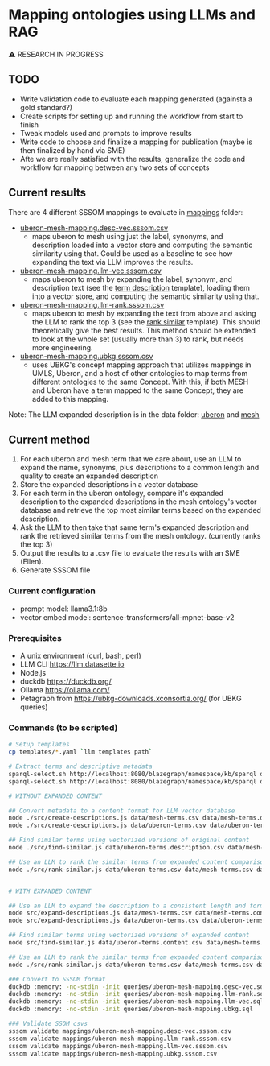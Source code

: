 # Mapping ontologies using LLMs and RAG

:warning: RESEARCH IN PROGRESS

## TODO

* Write validation code to evaluate each mapping generated (againsta a gold standard?)
* Create scripts for setting up and running the workflow from start to finish
* Tweak models used and prompts to improve results
* Write code to choose and finalize a mapping for publication (maybe is then finalized by hand via SME)
* Afte we are really satisfied with the results, generalize the code and workflow for mapping between any two sets of concepts

## Current results

There are 4 different SSSOM mappings to evaluate in [mappings](./mappings/) folder:

* [uberon-mesh-mapping.desc-vec.sssom.csv](./mappings/uberon-mesh-mapping.desc-vec.sssom.csv)
  * maps uberon to mesh using just the label, synonyms, and description loaded into a vector store and computing the semantic similarity using that. Could be used as a baseline to see how expanding the text via LLM improves the results.  
* [uberon-mesh-mapping.llm-vec.sssom.csv](./mappings/uberon-mesh-mapping.llm-vec.sssom.csv)
  * maps uberon to mesh by expanding the label, synonym, and description text (see the [term description](./templates/term-description.yaml) template), loading them into a vector store, and computing the semantic similarity using that.
* [uberon-mesh-mapping.llm-rank.sssom.csv](./mappings/uberon-mesh-mapping.llm-rank.sssom.csv)
  * maps uberon to mesh by expanding the text from above and asking the LLM to rank the top 3 (see the [rank similar](./templates/rank-similar.yaml) template). This should theoretically give the best results. This method should be extended to look at the whole set (usually more than 3) to rank, but needs more engineering.
* [uberon-mesh-mapping.ubkg.sssom.csv](./mappings/uberon-mesh-mapping.ubkg.sssom.csv)
  * uses UBKG's concept mapping approach that utilizes mappings in UMLS, Uberon, and a host of other ontologies to map terms from different ontologies to the same Concept. With this, if both MESH and Uberon have a term mapped to the same Concept, they are added to this mapping.

Note: The LLM expanded description is in the data folder: [uberon](./data/uberon-terms.content.csv) and [mesh](./data/mesh-terms.content.csv)

## Current method

1. For each uberon and mesh term that we care about, use an LLM to expand the name, synonyms, plus descriptions to a common length and quality to create an expanded description
2. Store the expanded descriptions in a vector database 
3. For each term in the uberon ontology, compare it's expanded description to the expanded descriptions in the mesh ontology's vector database and retrieve the top most similar terms based on the expanded description. 
4. Ask the LLM to then take that same term's expanded description and rank the retrieved similar terms from the mesh ontology. (currently ranks the top 3)
5. Output the results to a .csv file to evaluate the results with an SME (Ellen).
6. Generate SSSOM file

### Current configuration

- prompt model: llama3.1:8b
- vector embed model: sentence-transformers/all-mpnet-base-v2

### Prerequisites

- A unix environment (curl, bash, perl)
- LLM CLI <https://llm.datasette.io>
- Node.js
- duckdb <https://duckdb.org/>
- Ollama <https://ollama.com/>
- Petagraph from <https://ubkg-downloads.xconsortia.org/> (for UBKG queries)

### Commands (to be scripted)

```bash
# Setup templates
cp templates/*.yaml `llm templates path`

# Extract terms and descriptive metadata
sparql-select.sh http://localhost:8080/blazegraph/namespace/kb/sparql queries/mesh-terms.rq > data/mesh-terms.csv
sparql-select.sh http://localhost:8080/blazegraph/namespace/kb/sparql queries/uberon-terms.rq > data/uberon-terms.csv

# WITHOUT EXPANDED CONTENT

## Convert metadata to a content format for LLM vector database
node ./src/create-descriptions.js data/mesh-terms.csv data/mesh-terms.description.csv
node ./src/create-descriptions.js data/uberon-terms.csv data/uberon-terms.description.csv

## Find similar terms using vectorized versions of original content
node ./src/find-similar.js data/uberon-terms.description.csv data/mesh-terms.description.csv data/uberon-terms.description.mesh-scores.csv

## Use an LLM to rank the similar terms from expanded content comparison
node ./src/rank-similar.js data/uberon-terms.csv data/mesh-terms.csv data/uberon-terms.description.csv data/mesh-terms.description.csv data/uberon-terms.description.mesh-scores.csv data/uberon-terms.description.mesh-ranked-scores.csv


# WITH EXPANDED CONTENT

## Use an LLM to expand the description to a consistent length and format
node src/expand-descriptions.js data/mesh-terms.csv data/mesh-terms.content.csv
node src/expand-descriptions.js data/uberon-terms.csv data/uberon-terms.content.csv

## Find similar terms using vectorized versions of expanded content
node src/find-similar.js data/uberon-terms.content.csv data/mesh-terms.content.csv data/uberon-terms.mesh-scores.csv

## Use an LLM to rank the similar terms from expanded content comparison
node ./src/rank-similar.js data/uberon-terms.csv data/mesh-terms.csv data/uberon-terms.content.csv data/mesh-terms.content.csv data/uberon-terms.mesh-scores.csv data/uberon-terms.mesh-ranked-scores.csv

### Convert to SSSOM format
duckdb :memory: -no-stdin -init queries/uberon-mesh-mapping.desc-vec.sql
duckdb :memory: -no-stdin -init queries/uberon-mesh-mapping.llm-rank.sql
duckdb :memory: -no-stdin -init queries/uberon-mesh-mapping.llm-vec.sql
duckdb :memory: -no-stdin -init queries/uberon-mesh-mapping.ubkg.sql

### Validate SSOM csvs
sssom validate mappings/uberon-mesh-mapping.desc-vec.sssom.csv
sssom validate mappings/uberon-mesh-mapping.llm-rank.sssom.csv
sssom validate mappings/uberon-mesh-mapping.llm-vec.sssom.csv
sssom validate mappings/uberon-mesh-mapping.ubkg.sssom.csv

```
